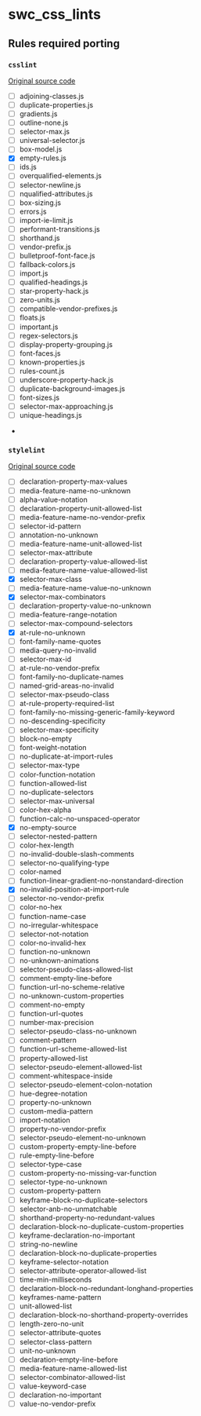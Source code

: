 # swc_css_lints

## Rules required porting

### `csslint`

[Original source code](https://github.com/CSSLint/csslint/tree/49a748126ec0a6e4f6905a03c0eaece47ece04d3/src/rules)

-   [ ] adjoining-classes.js
-   [ ] duplicate-properties.js
-   [ ] gradients.js
-   [ ] outline-none.js
-   [ ] selector-max.js
-   [ ] universal-selector.js
-   [ ] box-model.js
-   [x] empty-rules.js
-   [ ] ids.js
-   [ ] overqualified-elements.js
-   [ ] selector-newline.js
-   [ ] nqualified-attributes.js
-   [ ] box-sizing.js
-   [ ] errors.js
-   [ ] import-ie-limit.js
-   [ ] performant-transitions.js
-   [ ] shorthand.js
-   [ ] vendor-prefix.js
-   [ ] bulletproof-font-face.js
-   [ ] fallback-colors.js
-   [ ] import.js
-   [ ] qualified-headings.js
-   [ ] star-property-hack.js
-   [ ] zero-units.js
-   [ ] compatible-vendor-prefixes.js
-   [ ] floats.js
-   [ ] important.js
-   [ ] regex-selectors.js
-   [ ] display-property-grouping.js
-   [ ] font-faces.js
-   [ ] known-properties.js
-   [ ] rules-count.js
-   [ ] underscore-property-hack.js
-   [ ] duplicate-background-images.js
-   [ ] font-sizes.js
-   [ ] selector-max-approaching.js
-   [ ] unique-headings.js
-

### `stylelint`

[Original source code](https://github.com/stylelint/stylelint/tree/e7e54941b9376bc63d5c7343c1d1ef56eb0ab04c/lib/rules)

-   [ ] declaration-property-max-values
-   [ ] media-feature-name-no-unknown
-   [ ] alpha-value-notation
-   [ ] declaration-property-unit-allowed-list
-   [ ] media-feature-name-no-vendor-prefix
-   [ ] selector-id-pattern
-   [ ] annotation-no-unknown
-   [ ] media-feature-name-unit-allowed-list
-   [ ] selector-max-attribute
-   [ ] declaration-property-value-allowed-list
-   [ ] media-feature-name-value-allowed-list
-   [x] selector-max-class
-   [ ] media-feature-name-value-no-unknown
-   [x] selector-max-combinators
-   [ ] declaration-property-value-no-unknown
-   [ ] media-feature-range-notation
-   [ ] selector-max-compound-selectors
-   [x] at-rule-no-unknown
-   [ ] font-family-name-quotes
-   [ ] media-query-no-invalid
-   [ ] selector-max-id
-   [ ] at-rule-no-vendor-prefix
-   [ ] font-family-no-duplicate-names
-   [ ] named-grid-areas-no-invalid
-   [ ] selector-max-pseudo-class
-   [ ] at-rule-property-required-list
-   [ ] font-family-no-missing-generic-family-keyword
-   [ ] no-descending-specificity
-   [ ] selector-max-specificity
-   [ ] block-no-empty
-   [ ] font-weight-notation
-   [ ] no-duplicate-at-import-rules
-   [ ] selector-max-type
-   [ ] color-function-notation
-   [ ] function-allowed-list
-   [ ] no-duplicate-selectors
-   [ ] selector-max-universal
-   [ ] color-hex-alpha
-   [ ] function-calc-no-unspaced-operator
-   [x] no-empty-source
-   [ ] selector-nested-pattern
-   [ ] color-hex-length
-   [ ] no-invalid-double-slash-comments
-   [ ] selector-no-qualifying-type
-   [ ] color-named
-   [ ] function-linear-gradient-no-nonstandard-direction
-   [x] no-invalid-position-at-import-rule
-   [ ] selector-no-vendor-prefix
-   [ ] color-no-hex
-   [ ] function-name-case
-   [ ] no-irregular-whitespace
-   [ ] selector-not-notation
-   [ ] color-no-invalid-hex
-   [ ] function-no-unknown
-   [ ] no-unknown-animations
-   [ ] selector-pseudo-class-allowed-list
-   [ ] comment-empty-line-before
-   [ ] function-url-no-scheme-relative
-   [ ] no-unknown-custom-properties
-   [ ] comment-no-empty
-   [ ] function-url-quotes
-   [ ] number-max-precision
-   [ ] selector-pseudo-class-no-unknown
-   [ ] comment-pattern
-   [ ] function-url-scheme-allowed-list
-   [ ] property-allowed-list
-   [ ] selector-pseudo-element-allowed-list
-   [ ] comment-whitespace-inside
-   [ ] selector-pseudo-element-colon-notation
-   [ ] hue-degree-notation
-   [ ] property-no-unknown
-   [ ] custom-media-pattern
-   [ ] import-notation
-   [ ] property-no-vendor-prefix
-   [ ] selector-pseudo-element-no-unknown
-   [ ] custom-property-empty-line-before
-   [ ] rule-empty-line-before
-   [ ] selector-type-case
-   [ ] custom-property-no-missing-var-function
-   [ ] selector-type-no-unknown
-   [ ] custom-property-pattern
-   [ ] keyframe-block-no-duplicate-selectors
-   [ ] selector-anb-no-unmatchable
-   [ ] shorthand-property-no-redundant-values
-   [ ] declaration-block-no-duplicate-custom-properties
-   [ ] keyframe-declaration-no-important
-   [ ] string-no-newline
-   [ ] declaration-block-no-duplicate-properties
-   [ ] keyframe-selector-notation
-   [ ] selector-attribute-operator-allowed-list
-   [ ] time-min-milliseconds
-   [ ] declaration-block-no-redundant-longhand-properties
-   [ ] keyframes-name-pattern
-   [ ] unit-allowed-list
-   [ ] declaration-block-no-shorthand-property-overrides
-   [ ] length-zero-no-unit
-   [ ] selector-attribute-quotes
-   [ ] selector-class-pattern
-   [ ] unit-no-unknown
-   [ ] declaration-empty-line-before
-   [ ] media-feature-name-allowed-list
-   [ ] selector-combinator-allowed-list
-   [ ] value-keyword-case
-   [ ] declaration-no-important
-   [ ] value-no-vendor-prefix
